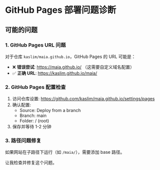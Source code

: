 # GitHub Pages 部署问题诊断

## 可能的问题

### 1. GitHub Pages URL 问题

对于仓库 `kaslim/maia.github.io`，GitHub Pages 的 URL 可能是：

- ❌ **错误尝试**: https://maia.github.io/ （这需要自定义域名配置）
- ✅ **正确 URL**: https://kaslim.github.io/maia/

### 2. GitHub Pages 配置检查

1. 访问仓库设置: https://github.com/kaslim/maia.github.io/settings/pages
2. 确认配置:
   - Source: Deploy from a branch
   - Branch: main
   - Folder: / (root)
3. 保存并等待 1-2 分钟

### 3. 路径问题修复

如果网站在子路径下运行（如 `/maia/`），需要添加 base 路径。

让我检查并修复这个问题。

